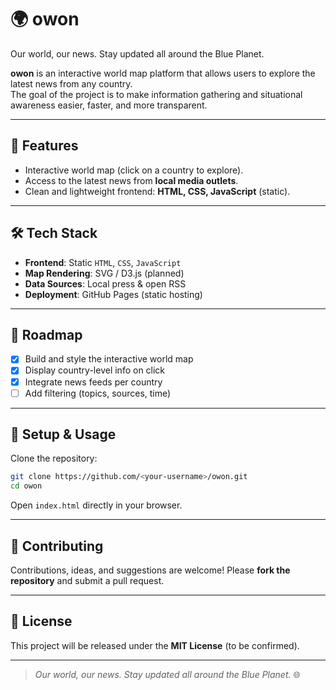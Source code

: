 # 🌍 owon

Our world, our news. Stay updated all around the Blue Planet.


**owon** is an interactive world map platform that allows users to explore the latest news from any country.  
The goal of the project is to make information gathering and situational awareness easier, faster, and more transparent.

---

## 🚀 Features
- Interactive world map (click on a country to explore).
- Access to the latest news from **local media outlets**.
- Clean and lightweight frontend: **HTML, CSS, JavaScript** (static).

---

## 🛠️ Tech Stack
- **Frontend**: Static `HTML`, `CSS`, `JavaScript`
- **Map Rendering**: SVG / D3.js (planned)
- **Data Sources**: Local press & open RSS
- **Deployment**: GitHub Pages (static hosting)

---

## 📌 Roadmap
- [X] Build and style the interactive world map  
- [X] Display country-level info on click  
- [X] Integrate news feeds per country  
- [ ] Add filtering (topics, sources, time)  

---

## 🔧 Setup & Usage
Clone the repository:
```bash
git clone https://github.com/<your-username>/owon.git
cd owon
````

Open `index.html` directly in your browser.

---

## 🤝 Contributing

Contributions, ideas, and suggestions are welcome!
Please **fork the repository** and submit a pull request.

---

## 📜 License

This project will be released under the **MIT License** (to be confirmed).

---

> *Our world, our news. Stay updated all around the Blue Planet.* 🌐